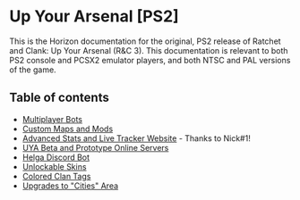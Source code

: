 # Up Your Arsenal [PS2]

This is the Horizon documentation for the original, PS2 release of Ratchet and Clank: Up Your Arsenal (R&C 3). This documentation is relevant to both PS2 console and PCSX2 emulator players, and both NTSC and PAL versions of the game.

## Table of contents

- [Multiplayer Bots](./bots.md)
- [Custom Maps and Mods](./CMAPS.md)
- [Advanced Stats and Live Tracker Website](https://www.uyatracker.net/) - Thanks to Nick#1!
- [UYA Beta and Prototype Online Servers](./betas.md)
- [Helga Discord Bot](https://github.com/Horizon-Private-Server/horizon-wiki/blob/main/deadlocked/HELGA.MD)
- [Unlockable Skins](./skins.md)
- [Colored Clan Tags](./clantags.md)
- [Upgrades to "Cities" Area](./cities.md)


